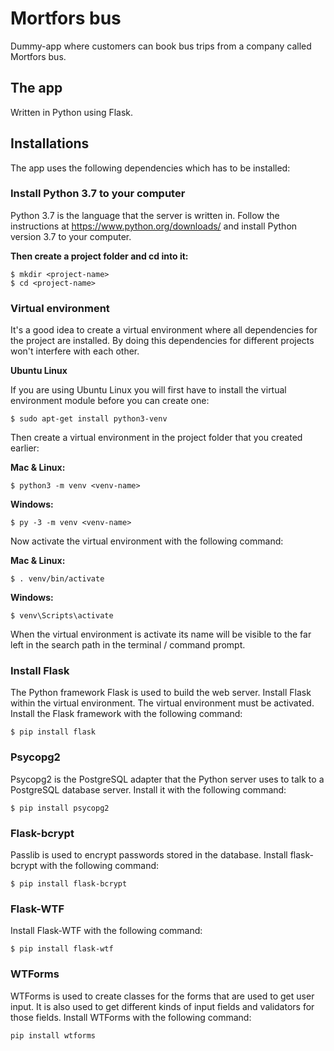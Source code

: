 # Mortfors bus

Dummy-app where customers can book bus trips from a company called Mortfors bus.

## The app

Written in Python using Flask.

## Installations

The app uses the following dependencies which has to be installed:

### Install Python 3.7 to your computer
Python 3.7 is the language that the server is written in. Follow the instructions at https://www.python.org/downloads/ and install Python version 3.7 to your computer.

**Then create a project folder and cd into it:**

```
$ mkdir <project-name>
$ cd <project-name>
```

### Virtual environment
It's a good idea to create a virtual environment where all dependencies for the project are installed. By doing this dependencies for different projects won't interfere with each other.

**Ubuntu Linux**

If you are using Ubuntu Linux you will first have to install the virtual environment module before you can create one:

```
$ sudo apt-get install python3-venv
```

Then create a virtual environment in the project folder that you created earlier:

**Mac & Linux:**
```
$ python3 -m venv <venv-name>
```

**Windows:**
```
$ py -3 -m venv <venv-name>
```

Now activate the virtual environment with the following command:

**Mac & Linux:**
```
$ . venv/bin/activate
```

**Windows:**
```
$ venv\Scripts\activate
```

When the virtual environment is activate its name will be visible to the far left in the search path in the terminal / command prompt.

### Install Flask
The Python framework Flask is used to build the web server. Install Flask within the virtual environment. The virtual environment must be activated.
Install the Flask framework with the following command:

```
$ pip install flask
```

### Psycopg2

Psycopg2 is the PostgreSQL adapter that the Python server uses to talk to a PostgreSQL database server. Install it with the following command:

```
$ pip install psycopg2
```

### Flask-bcrypt

Passlib is used to encrypt passwords stored in the database. Install flask-bcrypt with the following command:

```
$ pip install flask-bcrypt
```

### Flask-WTF

 Install Flask-WTF with the following command:

```
$ pip install flask-wtf
```

### WTForms

WTForms is used to create classes for the forms that are used to get user input. It is also used to get different kinds of input fields and validators for those fields. Install WTForms with the following command:

```
pip install wtforms
```
